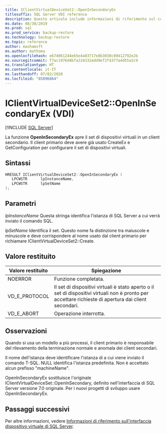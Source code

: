 ```yaml
---
title: IClientVirtualDeviceSet2::OpenInSecondaryEx
titlesuffix: SQL Server VDI reference
description: Questo articolo include informazioni di riferimento sul comando IClientVirtualDeviceSet2::OpenInSecondaryEx.
ms.date: 08/30/2019
ms.prod: sql
ms.prod_service: backup-restore
ms.technology: backup-restore
ms.topic: reference
author: mashamsft
ms.author: mathoma
ms.openlocfilehash: e674061244eb5e4a03717e8b3030c89412792e2b
ms.sourcegitcommit: f7ac1976d4bfa224332edd9ef2f4377a4d55a2c9
ms.translationtype: HT
ms.contentlocale: it-IT
ms.lasthandoff: 07/02/2020
ms.locfileid: "85896864"
---
```

# <a name="iclientvirtualdeviceset2openinsecondaryex-vdi"></a>IClientVirtualDeviceSet2::OpenInSecondaryEx (VDI)

[!INCLUDE [SQL Server](../../../includes/applies-to-version/sqlserver.md)]

La funzione **OpenInSecondaryEx** apre il set di dispositivi virtuali in un client secondario. Il client primario deve avere già usato CreateEx e GetConfiguration per configurare il set di dispositivi virtuali.

## <a name="syntax"></a>Sintassi

```c
HRESULT IClientVirtualDeviceSet2::OpenInSecondaryEx (
   LPCWSTR      lpInstanceName,
   LPCWSTR      lpSetName
);
```

## <a name="parameters"></a>Parametri

*lpInstanceName* Questa stringa identifica l'istanza di SQL Server a cui verrà inviato il comando SQL.

*lpSetName* Identifica il set. Questo nome fa distinzione tra maiuscole e minuscole e deve corrispondere al nome usato dal client primario per richiamare IClientVirtualDeviceSet2::Create.

## <a name="return-value"></a>Valore restituito

|Valore restituito | Spiegazione |
|---|---|
| NOERROR | Funzione completata. |
| VD_E_PROTOCOL | Il set di dispositivi virtuali è stato aperto o il set di dispositivi virtuali non è pronto per accettare richieste di apertura dai client secondari. |
| VD_E_ABORT | Operazione interrotta. |

## <a name="remarks"></a>Osservazioni

Quando si usa un modello a più processi, il client primario è responsabile del rilevamento della terminazione normale e anomala dei client secondari.

Il nome dell'istanza deve identificare l'istanza di a cui viene inviato il comando T-SQL. NULL identifica l'istanza predefinita. Non è accettato alcun prefisso "machineName\".

OpenInSecondaryEx sostituisce l'originale IClientVirtualDeviceSet::OpenInSecondary, definito nell'interfaccia di SQL Server versione 7.0 originale. Per i nuovi progetti di sviluppo usare OpenInSecondaryEx.

## <a name="next-steps"></a>Passaggi successivi

Per altre informazioni, vedere [Informazioni di riferimento sull'interfaccia dispositivo virtuale di SQL Server](reference-virtual-device-interface.md).